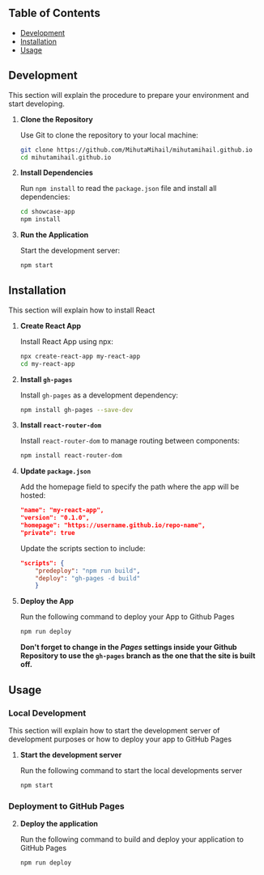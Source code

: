 ## Table of Contents
- [Development](#development)
- [Installation](#installation)
- [Usage](#usage)

## Development

This section will explain the procedure to prepare your environment and start developing.

1. **Clone the Repository**

    Use Git to clone the repository to your local machine:
    ```bash
    git clone https://github.com/MihutaMihail/mihutamihail.github.io
    cd mihutamihail.github.io
    ```

2. **Install Dependencies**

    Run `npm install` to read the `package.json` file and install all dependencies:
    ```bash
    cd showcase-app
    npm install
    ```

4. **Run the Application**
    
    Start the development server:
    ```bash
    npm start
    ```

## Installation

This section will explain how to install React

1. **Create React App**

    Install React App using npx:
    ```bash
    npx create-react-app my-react-app
    cd my-react-app
    ```

2. **Install `gh-pages`**

    Install `gh-pages` as a development dependency:
    ```bash
    npm install gh-pages --save-dev
    ```

3. **Install `react-router-dom`**

    Install `react-router-dom` to manage routing between components:
    ```bash
    npm install react-router-dom
    ```

4. **Update `package.json`**

    Add the homepage field to specify the path where the app will be hosted:
    ```json
    "name": "my-react-app",
    "version": "0.1.0",
    "homepage": "https://username.github.io/repo-name",
    "private": true
    ```

    Update the scripts section to include:
    ```json
    "scripts": {
        "predeploy": "npm run build",
        "deploy": "gh-pages -d build"
        }
    ```

5. **Deploy the App**

    Run the following command to deploy your App to Github Pages
    ```bash
    npm run deploy
    ```

    **Don't forget to change in the *Pages* settings inside your Github Repository to use the `gh-pages` branch as the one that the site is built off.**

## Usage

### Local Development

This section will explain how to start the development server of development purposes or how to deploy your app to GitHub Pages

1.  **Start the development server**

    Run the following command to start the local developments server
    ```bash
    npm start
    ```

### Deployment to GitHub Pages

2.  **Deploy the application**

    Run the following command to build and deploy your application to GitHub Pages
    ```bash
    npm run deploy
    ```
    